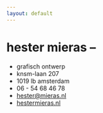 ```yaml
---
layout: default
---
```


# hester mieras –

* grafisch ontwerp
* knsm-laan 207
* 1019 lb amsterdam
* 06 - 54 68 46 78
* [hester@mieras.nl](mailto:hester@mieras.nl)
* [hestermieras.nl](http://www.hestermieras.nl)
